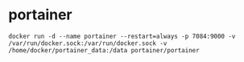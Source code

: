 # portainer 

```shell
docker run -d --name portainer --restart=always -p 7084:9000 -v /var/run/docker.sock:/var/run/docker.sock -v /home/docker/portainer_data:/data portainer/portainer
```





